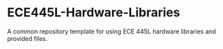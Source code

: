 # ECE445L-Hardware-Libraries
A common repository template for using ECE 445L hardware libraries and provided files.
